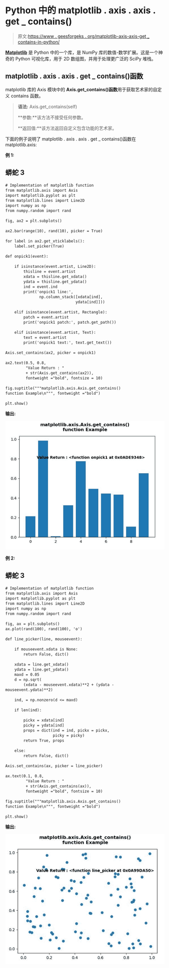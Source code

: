 # Python 中的 matplotlib . axis . axis . get _ contains()

> 原文:[https://www . geesforgeks . org/matplotlib-axis-axis-get _ contains-in-python/](https://www.geeksforgeeks.org/matplotlib-axis-axis-get_contains-in-python/)

[**Matplotlib**](https://www.geeksforgeeks.org/python-introduction-matplotlib/) 是 Python 中的一个库，是 NumPy 库的数值-数学扩展。这是一个神奇的 Python 可视化库，用于 2D 数组图，并用于处理更广泛的 SciPy 堆栈。

## matplotlib . axis . axis . get _ contains()函数

matplotlib 库的 Axis 模块中的 **Axis.get_contains()函数**用于获取艺术家的自定义 contains 函数。

> **语法:** Axis.get_contains(self)
> 
> **参数:**该方法不接受任何参数。
> 
> **返回值:**该方法返回自定义包含功能的艺术家。

下面的例子说明了 matplotlib . axis . axis . get _ contains()函数在 matplotlib.axis:

**例 1:**

## 蟒蛇 3

```
# Implementation of matplotlib function
from matplotlib.axis import Axis
import matplotlib.pyplot as plt  
from matplotlib.lines import Line2D  
import numpy as np  
from numpy.random import rand  

fig, ax2 = plt.subplots()  

ax2.bar(range(10), rand(10), picker = True)  

for label in ax2.get_xticklabels():   
    label.set_picker(True)  

def onpick1(event):  

    if isinstance(event.artist, Line2D):  
        thisline = event.artist  
        xdata = thisline.get_xdata()  
        ydata = thisline.get_ydata()  
        ind = event.ind  
        print('onpick1 line:',  
               np.column_stack([xdata[ind],   
                               ydata[ind]]))  

    elif isinstance(event.artist, Rectangle):  
        patch = event.artist  
        print('onpick1 patch:', patch.get_path())  

    elif isinstance(event.artist, Text):  
        text = event.artist  
        print('onpick1 text:', text.get_text()) 

Axis.set_contains(ax2, picker = onpick1) 

ax2.text(0.5, 0.8,  
         "Value Return : "
         + str(Axis.get_contains(ax2)),   
         fontweight ="bold", fontsize = 10) 

fig.suptitle("""matplotlib.axis.Axis.get_contains()
function Example\n""", fontweight ="bold")  

plt.show()
```

**输出:**

![](img/0ba9430cba58f937f988ae65fb86081f.png)

**例 2:**

## 蟒蛇 3

```
# Implementation of matplotlib function
from matplotlib.axis import Axis
import matplotlib.pyplot as plt  
from matplotlib.lines import Line2D  
import numpy as np  
from numpy.random import rand  

fig, ax = plt.subplots()  
ax.plot(rand(100), rand(100), 'o')  

def line_picker(line, mouseevent):  

    if mouseevent.xdata is None:  
        return False, dict()  

    xdata = line.get_xdata()  
    ydata = line.get_ydata()  
    maxd = 0.05
    d = np.sqrt(  
        (xdata - mouseevent.xdata)**2 + (ydata - mouseevent.ydata)**2)  

    ind, = np.nonzero(d <= maxd)  

    if len(ind):  

        pickx = xdata[ind]  
        picky = ydata[ind]  
        props = dict(ind = ind, pickx = pickx,
                     picky = picky)  
        return True, props  

    else:  
        return False, dict()  

Axis.set_contains(ax, picker = line_picker) 

ax.text(0.1, 0.8,  
         "Value Return : "
         + str(Axis.get_contains(ax)),   
         fontweight ="bold", fontsize = 10)

fig.suptitle("""matplotlib.axis.Axis.get_contains()
function Example\n""", fontweight ="bold")  

plt.show()
```

**输出:**

![](img/919451d586347d24dec6d8f5276e08d9.png)